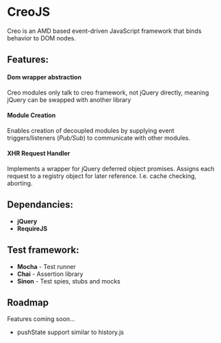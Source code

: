 # CreoJS

Creo is an AMD based event-driven JavaScript framework that binds behavior to DOM nodes.


## Features:
#### Dom wrapper abstraction
Creo modules only talk to creo framework, not jQuery directly, meaning jQuery can be swapped with another library

#### Module Creation
Enables creation of decoupled modules by supplying event triggers/listeners (*Pub/Sub*) to communicate with other modules.

#### XHR Request Handler
Implements a wrapper for jQuery deferred object promises. Assigns each request to a registry object for later reference. I.e. cache checking, aborting.


## Dependancies:
- **jQuery**
- **RequireJS**


## Test framework:
- **Mocha** - Test runner
- **Chai** - Assertion library
- **Sinon**  - Test spies, stubs and mocks


## Roadmap
Features coming soon...

- pushState support similar to history.js
